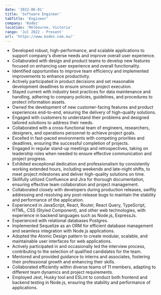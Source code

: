 ```yaml
---
date: '2022-06-01'
title: 'Software Engineer'
tabTitle: 'Engineer'
company: 'Kodez'
location: 'Melbourne, Victoria'
range: 'Jul 2022 - Present'
url: 'https://www.kodez.com.au/'
---
```


- Developed robust, high-performance, and scalable applications to support company's diverse needs and improve overall user experience.
- Collaborated with design and product teams to develop new features focused on enhancing user experience and overall functionality.
- Identified opportunities to improve team efficiency and implemented improvements to enhance productivity.
- Actively participated in product decisions and set reasonable development deadlines to ensure smooth project execution.
- Stayed current with industry best practices for data maintenance and handling, adhering to company policies, guidelines, and procedures to protect information assets.
- Owned the development of new customer-facing features and product experiences end-to-end, ensuring the delivery of high-quality solutions.
- Engaged with customers to understand their problems and designed tailored solutions to address their needs.
- Collaborated with a cross-functional team of engineers, researchers, designers, and operations personnel to achieve project goals.
- Excelled in fast-paced environments with competing priorities and deadlines, ensuring the successful completion of projects.
- Engaged in regular stand-up meetings and retrospectives, taking on leadership roles when needed to ensure effective communication and project progress.
- Exhibited exceptional dedication and professionalism by consistently working extended hours, including weekends and late-night shifts, to meet project milestones and deliver high-quality solutions on time.
- Skillfully utilized Confluence and Jira for thorough documentation, ensuring effective team collaboration and project management.
- Collaborated closely with developers during production releases, swiftly addressing and resolving any post-release bugs to maintain the stability and performance of the application.
- Experienced in JavaScript, React, Router, React Query, TypeScript, HTML, CSS (Styled Component), and other web technologies, with experience in backend languages such as Node.js, ExpressJs.
- Experienced with relational databases Postgres.
- Implemented Sequelize as an ORM for efficient database management and seamless integration with Node.js applications.
- Adopted the Atomic Design pattern to create modular, scalable, and maintainable user interfaces for web applications.
- Actively participated in and occasionally led the interview process, contributing to the selection of qualified candidates for the team.
- Mentored and provided guidance to interns and associates, fostering their professional growth and enhancing their skills.
- Collaborated efficiently within diverse teams of 11 members, adapting to different team dynamics and project requirements.
- Employed Jest, Husky tool and ESLint to conduct both frontend and backend testing in Node.js, ensuring the stability and performance of applications.
